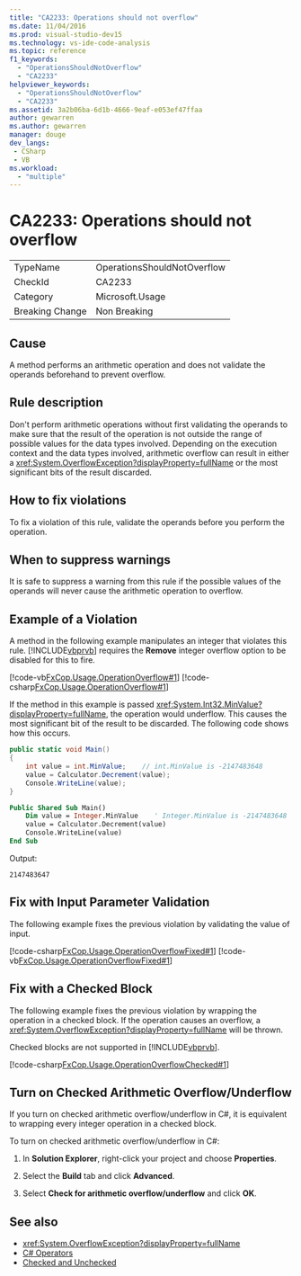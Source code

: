 ```yaml
---
title: "CA2233: Operations should not overflow"
ms.date: 11/04/2016
ms.prod: visual-studio-dev15
ms.technology: vs-ide-code-analysis
ms.topic: reference
f1_keywords:
  - "OperationsShouldNotOverflow"
  - "CA2233"
helpviewer_keywords:
  - "OperationsShouldNotOverflow"
  - "CA2233"
ms.assetid: 3a2b06ba-6d1b-4666-9eaf-e053ef47ffaa
author: gewarren
ms.author: gewarren
manager: douge
dev_langs:
 - CSharp
 - VB
ms.workload:
  - "multiple"
---
```

# CA2233: Operations should not overflow

|||
|-|-|
|TypeName|OperationsShouldNotOverflow|
|CheckId|CA2233|
|Category|Microsoft.Usage|
|Breaking Change|Non Breaking|

## Cause

A method performs an arithmetic operation and does not validate the operands beforehand to prevent overflow.

## Rule description

Don't perform arithmetic operations without first validating the operands to make sure that the result of the operation is not outside the range of possible values for the data types involved. Depending on the execution context and the data types involved, arithmetic overflow can result in either a <xref:System.OverflowException?displayProperty=fullName> or the most significant bits of the result discarded.

## How to fix violations

To fix a violation of this rule, validate the operands before you perform the operation.

## When to suppress warnings

It is safe to suppress a warning from this rule if the possible values of the operands will never cause the arithmetic operation to overflow.

## Example of a Violation

A method in the following example manipulates an integer that violates this rule. [!INCLUDE[vbprvb](../code-quality/includes/vbprvb_md.md)] requires the **Remove** integer overflow option to be disabled for this to fire.

[!code-vb[FxCop.Usage.OperationOverflow#1](../code-quality/codesnippet/VisualBasic/ca2233-operations-should-not-overflow_1.vb)]
[!code-csharp[FxCop.Usage.OperationOverflow#1](../code-quality/codesnippet/CSharp/ca2233-operations-should-not-overflow_1.cs)]

If the method in this example is passed <xref:System.Int32.MinValue?displayProperty=fullName>, the operation would underflow. This causes the most significant bit of the result to be discarded. The following code shows how this occurs.

```csharp
public static void Main()
{
    int value = int.MinValue;    // int.MinValue is -2147483648
    value = Calculator.Decrement(value);
    Console.WriteLine(value);
}
```

```vb
Public Shared Sub Main()
    Dim value = Integer.MinValue    ' Integer.MinValue is -2147483648
    value = Calculator.Decrement(value)
    Console.WriteLine(value)
End Sub
```

Output:

```text
2147483647
```

## Fix with Input Parameter Validation

The following example fixes the previous violation by validating the value of input.

[!code-csharp[FxCop.Usage.OperationOverflowFixed#1](../code-quality/codesnippet/CSharp/ca2233-operations-should-not-overflow_2.cs)]
[!code-vb[FxCop.Usage.OperationOverflowFixed#1](../code-quality/codesnippet/VisualBasic/ca2233-operations-should-not-overflow_2.vb)]

## Fix with a Checked Block

The following example fixes the previous violation by wrapping the operation in a checked block. If the operation causes an overflow, a <xref:System.OverflowException?displayProperty=fullName> will be thrown.

Checked blocks are not supported in [!INCLUDE[vbprvb](../code-quality/includes/vbprvb_md.md)].

[!code-csharp[FxCop.Usage.OperationOverflowChecked#1](../code-quality/codesnippet/CSharp/ca2233-operations-should-not-overflow_3.cs)]

## Turn on Checked Arithmetic Overflow/Underflow

If you turn on checked arithmetic overflow/underflow in C#, it is equivalent to wrapping every integer operation in a checked block.

To turn on checked arithmetic overflow/underflow in C#:

1.  In **Solution Explorer**, right-click your project and choose **Properties**.

2.  Select the **Build** tab and click **Advanced**.

3.  Select **Check for arithmetic overflow/underflow** and click **OK**.

## See also

- <xref:System.OverflowException?displayProperty=fullName>
- [C# Operators](/dotnet/csharp/language-reference/operators/index)
- [Checked and Unchecked](/dotnet/csharp/language-reference/keywords/checked-and-unchecked)